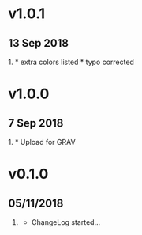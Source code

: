 # v1.0.1
## 13 Sep 2018
1.[](#update)
    * extra colors listed
    * typo corrected

# v1.0.0
## 7 Sep 2018
1.[](#initial)
    * Upload for GRAV

# v0.1.0
##  05/11/2018

1. [](#new)
    * ChangeLog started...
